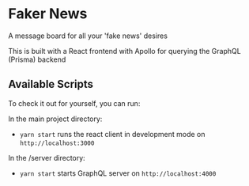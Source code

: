 # Faker News

A message board for all your 'fake news' desires

This is built with a React frontend with Apollo for querying the GraphQL (Prisma) backend

## Available Scripts

To check it out for yourself, you can run:

In the main project directory:

* `yarn start` runs the react client in development mode on `http://localhost:3000`

In the /server directory:

* `yarn start` starts GraphQL server on `http://localhost:4000`
